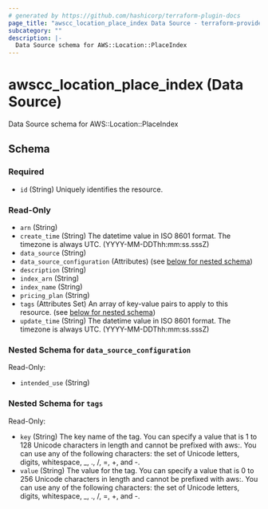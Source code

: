 ```yaml
---
# generated by https://github.com/hashicorp/terraform-plugin-docs
page_title: "awscc_location_place_index Data Source - terraform-provider-awscc"
subcategory: ""
description: |-
  Data Source schema for AWS::Location::PlaceIndex
---
```


# awscc_location_place_index (Data Source)

Data Source schema for AWS::Location::PlaceIndex



<!-- schema generated by tfplugindocs -->
## Schema

### Required

- `id` (String) Uniquely identifies the resource.

### Read-Only

- `arn` (String)
- `create_time` (String) The datetime value in ISO 8601 format. The timezone is always UTC. (YYYY-MM-DDThh:mm:ss.sssZ)
- `data_source` (String)
- `data_source_configuration` (Attributes) (see [below for nested schema](#nestedatt--data_source_configuration))
- `description` (String)
- `index_arn` (String)
- `index_name` (String)
- `pricing_plan` (String)
- `tags` (Attributes Set) An array of key-value pairs to apply to this resource. (see [below for nested schema](#nestedatt--tags))
- `update_time` (String) The datetime value in ISO 8601 format. The timezone is always UTC. (YYYY-MM-DDThh:mm:ss.sssZ)

<a id="nestedatt--data_source_configuration"></a>
### Nested Schema for `data_source_configuration`

Read-Only:

- `intended_use` (String)


<a id="nestedatt--tags"></a>
### Nested Schema for `tags`

Read-Only:

- `key` (String) The key name of the tag. You can specify a value that is 1 to 128 Unicode characters in length and cannot be prefixed with aws:. You can use any of the following characters: the set of Unicode letters, digits, whitespace, _, ., /, =, +, and -.
- `value` (String) The value for the tag. You can specify a value that is 0 to 256 Unicode characters in length and cannot be prefixed with aws:. You can use any of the following characters: the set of Unicode letters, digits, whitespace, _, ., /, =, +, and -.
